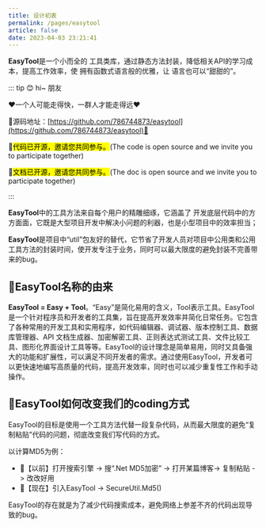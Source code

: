 ```yaml
---
title: 设计初衷
permalink: /pages/easytool
article: false
date: 2023-04-03 23:21:41
---
```


**EasyTool**是一个小而全的 <Badge text=".NET"/> 工具类库，通过静态方法封装，降低相关API的学习成本，提高工作效率，使 <Badge text=".NET"/> 拥有函数式语言般的优雅，让 <Badge text=".NET"/> 语言也可以“甜甜的”。

::: tip
😊 hi~ 朋友

❤️一个人可能走得快，一群人才能走得远❤️

📍源码地址：[https://github.com/786744873/easytool](https://github.com/786744873/easytool)📍

🌈<mark>代码已开源，邀请您共同参与。</mark>(The code is open source and we invite you to participate together)

🌈<mark>文档已开源，邀请您共同参与。</mark>(The doc is open source and we invite you to participate together)

:::


**EasyTool**中的工具方法来自每个用户的精雕细琢，它涵盖了 <Badge text=".NET"/> 开发底层代码中的方方面面，它既是大型项目开发中解决小问题的利器，也是小型项目中的效率担当；

**EasyTool**是项目中“util”包友好的替代，它节省了开发人员对项目中公用类和公用工具方法的封装时间，使开发专注于业务，同时可以最大限度的避免封装不完善带来的bug。


## 🎁EasyTool名称的由来

**EasyTool = Easy + Tool**。“Easy”是简化易用的含义，Tool表示工具。EasyTool是一个针对程序员和开发者的工具集，旨在提高开发效率并简化日常任务。它包含了各种常用的开发工具和实用程序，如代码编辑器、调试器、版本控制工具、数据库管理器、API 文档生成器、加密解密工具、正则表达式测试工具、文件比较工具、图形化界面设计工具等等。EasyTool的设计理念是简单易用，同时又具备强大的功能和扩展性，可以满足不同开发者的需求。通过使用EasyTool，开发者可以更快速地编写高质量的代码，提高开发效率，同时也可以减少重复性工作和手动操作。


## 🍺EasyTool如何改变我们的coding方式

EasyTool的目标是使用一个工具方法代替一段复杂代码，从而最大限度的避免“复制粘贴”代码的问题，彻底改变我们写代码的方式。

以计算MD5为例：

- 👴【以前】打开搜索引擎 -> 搜“.Net MD5加密” -> 打开某篇博客-> 复制粘贴 -> 改改好用
- 👦【现在】引入EasyTool -> SecureUtil.Md5()

EasyTool的存在就是为了减少代码搜索成本，避免网络上参差不齐的代码出现导致的bug。